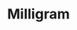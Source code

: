 ---
facebook: https://facebook.com/milligramcss
git: https://github.com/milligram/milligram
logohandle: milligramio
sort: milligram
title: Milligram
twitter: https://x.com/milligramcss
website: https://milligram.io/
---
